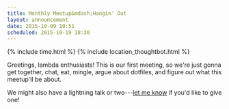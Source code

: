 ```yaml
---
title: Monthly Meetup&mdash;Hangin' Out
layout: announcement
date: 2015-10-09 10:51
scheduled: 2015-10-19 18:30
---
```


{% include time.html %}
{% include location_thoughtbot.html %}

Greetings, lambda enthusiasts! This is our first meeting, so we're just gonna
get together, chat, eat, mingle, argue about dotfiles, and figure out what this
meetup'll be about.

We might also have a lightning talk or two---[let me know][] if you'd like to
give one!

[let me know]: mailto:hrs@emacsboston.org
